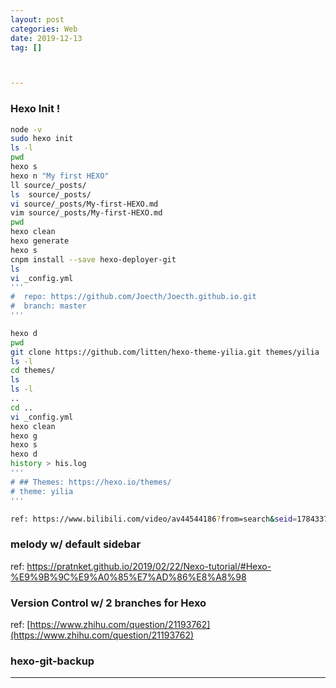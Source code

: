 ```yaml
---
layout: post
categories: Web
date: 2019-12-13
tag: [] 



---
```


### 

### Hexo Init !

```bash
node -v 
sudo hexo init 
ls -l 
pwd 
hexo s 
hexo n "My first HEXO"
ll source/_posts/
ls  source/_posts/
vi source/_posts/My-first-HEXO.md 
vim source/_posts/My-first-HEXO.md
pwd 
hexo clean 
hexo generate
hexo s 
cnpm install --save hexo-deployer-git
ls 
vi _config.yml 
'''
#  repo: https://github.com/Joecth/Joecth.github.io.git 
#  branch: master
'''

hexo d 
pwd 
git clone https://github.com/litten/hexo-theme-yilia.git themes/yilia
ls -l 
cd themes/
ls 
ls -l 
.. 
cd .. 
vi _config.yml 
hexo clean 
hexo g
hexo s
hexo d 
history > his.log
'''
# ## Themes: https://hexo.io/themes/
# theme: yilia
'''

ref: https://www.bilibili.com/video/av44544186?from=search&seid=17843376507979725408

```

### melody w/ default sidebar
ref: https://pratnket.github.io/2019/02/22/Nexo-tutorial/#Hexo-%E9%9B%9C%E9%A0%85%E7%AD%86%E8%A8%98



### Version Control w/ 2 branches for Hexo

ref: [https://www.zhihu.com/question/21193762](https://www.zhihu.com/question/21193762)



### hexo-git-backup

------









